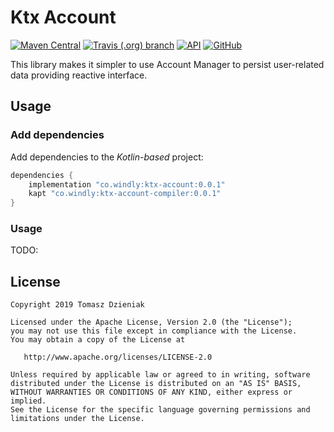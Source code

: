# Ktx Account

[![Maven Central][mavenbadge-svg]][mavencentral] [![Travis (.org) branch][travisci-svg]][travisci] [![API][apibadge-svg]][apioverview] [![GitHub][license-svg]][license]

This library makes it simpler to use Account Manager to persist user-related data providing
reactive interface.

## Usage

### Add dependencies

Add dependencies to the *Kotlin-based* project:

```groovy
dependencies {
    implementation "co.windly:ktx-account:0.0.1"
    kapt "co.windly:ktx-account-compiler:0.0.1"
}
```

### Usage

TODO:

## License

    Copyright 2019 Tomasz Dzieniak

    Licensed under the Apache License, Version 2.0 (the "License");
    you may not use this file except in compliance with the License.
    You may obtain a copy of the License at

       http://www.apache.org/licenses/LICENSE-2.0

    Unless required by applicable law or agreed to in writing, software
    distributed under the License is distributed on an "AS IS" BASIS,
    WITHOUT WARRANTIES OR CONDITIONS OF ANY KIND, either express or implied.
    See the License for the specific language governing permissions and
    limitations under the License.

[apibadge-svg]: https://img.shields.io/badge/API-14%2B-brightgreen.svg?color=97ca00
[apioverview]: https://developer.android.com/about/versions/android-4.0
[license-svg]: https://img.shields.io/github/license/tommus/ktx-account.svg?color=97ca00
[license]: http://www.apache.org/licenses/LICENSE-2.0
[mavenbadge-svg]: https://img.shields.io/maven-central/v/co.windly/ktx-account.svg?color=97ca00
[mavencentral]: https://search.maven.org/artifact/co.windly/ktx-account
[travisci-svg]: https://img.shields.io/travis/tommus/ktx-account/master.svg?color=97ca00
[travisci]: https://travis-ci.org/tommus/ktx-account
